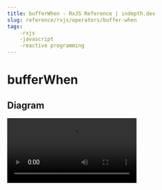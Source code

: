 ```yaml
---
title: bufferWhen - RxJS Reference | indepth.dev
slug: reference/rxjs/operators/buffer-when
tags:
    -rxjs 
    -javascript 
    -reactive programming
---
```


# bufferWhen

## Diagram

<video>
    <source src="https://images.indepth.dev/references/rxjs/bufferWhen.mp4" type="video/mp4">
</video>
